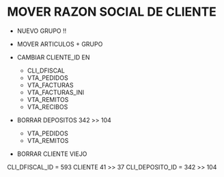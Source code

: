 # MOVER RAZON SOCIAL DE CLIENTE

- NUEVO GRUPO !!
- MOVER ARTICULOS + GRUPO



- CAMBIAR CLIENTE_ID EN 
  - CLI_DFISCAL 
  - VTA_PEDIDOS
  - VTA_FACTURAS
  - VTA_FACTURAS_INI
  - VTA_REMITOS
  - VTA_RECIBOS  
  
  
- BORRAR DEPOSITOS   342 >> 104
  - VTA_PEDIDOS
  - VTA_REMITOS

 
  
- BORRAR CLIENTE VIEJO
  
CLI_DFISCAL_ID = 593   CLIENTE 41 >> 37  CLI_DEPOSITO_ID = 342 >> 104
